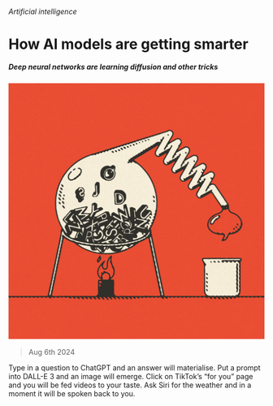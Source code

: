 ###### Artificial intelligence

# How AI models are getting smarter 

##### Deep neural networks are learning diffusion and other tricks 

![image](images/20240810_ABD001_FH.jpg) 

> Aug 6th 2024 

Type in a question to ChatGPT and an answer will materialise. Put a prompt into DALL-E 3 and an image will emerge. Click on TikTok’s “for you” page and you will be fed videos to your taste. Ask Siri for the weather and in a moment it will be spoken back to you.

